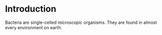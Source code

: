 # Introduction

Bacteria are single-celled microscopic organisms.
They are found in almost every environment on earth.
